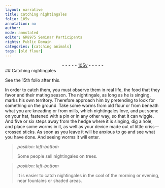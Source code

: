 ```yaml
---
layout: narrative
title: Catching nightingales
folio: 105v
annotation: no
author:
mode: annotated
editor: GR8975 Seminar Participants
rights: Public Domain
categories: [catching animals]
tags: [old flour]
---
```


 <div class="folio" align="center">- - - - - <a href="http://gallica.bnf.fr/ark:/12148/btv1b10500001g/f216.image" target="_blank">105v</a> - - - - - </div>    
## Catching nightingales

 
 See the 15th folio after this. 
 
<span class="activity"></span> In order to catch them, you must observe them in real life, the food that they favor and their mating season. The <span class="animal">nightingale</span>, as long as he is singing, marks his own territory. Therefore approach him by pretending to look for something on the ground. Take some <span class="animal">worms</span> from <span class="material">old flour</span> or from beneath what you are kneading or from mills, which <span class="animal">nightingales</span> love, and put some on your hat, fastened with a pin or in any other way, so that it can wiggle. And five or six steps away from the hedge where it is singing, dig a hole, and place some <span class="animal">worms</span> in it, as well as your device made out of little criss—crossed sticks. As soon as you leave it will be anxious to go and see what you have done. And seeing <span class="animal">worms</span> it will enter. 
 
> *position: left-bottom*
> 
>  Some people sell <span class="animal">nightingales</span> on <span class="plant">trees</span>. 
 
> *position: left-bottom*
> 
>  It is easier to catch <span class="animal">nightingales</span> in the cool of the morning or evening, near fountains or shaded areas. 
 